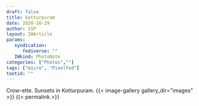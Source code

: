 ```yaml
---
draft: false
title: kotturpuram 
date: 2020-10-29
author: SSP
layout: IWArticle
params:
   syndication:
      fediverse: ""
   IWkind: PhotoNote
categories: ["Photos",""]
tags: ["micro", "Pixelfed"] 
tootid: ""
---
```


Crow-ette. Sunsets in Kotturpuram.
{{< image-gallery gallery_dir="images" >}}
{{< permalink >}}

